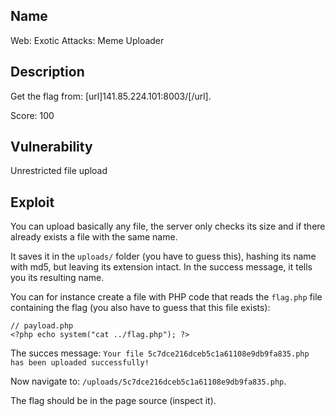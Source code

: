 Name
----

Web: Exotic Attacks: Meme Uploader

Description
-----------

Get the flag from: [url]141.85.224.101:8003/[/url].

Score: 100

Vulnerability
-------------

Unrestricted file upload

Exploit
-------

You can upload basically any file, the server only checks its size and if there already exists a file with the same name.

It saves it in the `uploads/` folder (you have to guess this), hashing its name with md5, but leaving its extension intact. In the success message, it tells you its resulting name.

You can for instance create a file with PHP code that reads the `flag.php` file containing the flag (you also have to guess that this file exists):
```
// payload.php
<?php echo system("cat ../flag.php"); ?>
```

The succes message: `Your file 5c7dce216dceb5c1a61108e9db9fa835.php has been uploaded successfully!`

Now navigate to: `/uploads/5c7dce216dceb5c1a61108e9db9fa835.php`.

The flag should be in the page source (inspect it).
